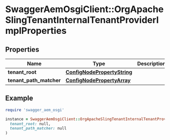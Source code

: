 # SwaggerAemOsgiClient::OrgApacheSlingTenantInternalTenantProviderImplProperties

## Properties

| Name | Type | Description | Notes |
| ---- | ---- | ----------- | ----- |
| **tenant_root** | [**ConfigNodePropertyString**](ConfigNodePropertyString.md) |  | [optional] |
| **tenant_path_matcher** | [**ConfigNodePropertyArray**](ConfigNodePropertyArray.md) |  | [optional] |

## Example

```ruby
require 'swagger_aem_osgi'

instance = SwaggerAemOsgiClient::OrgApacheSlingTenantInternalTenantProviderImplProperties.new(
  tenant_root: null,
  tenant_path_matcher: null
)
```

